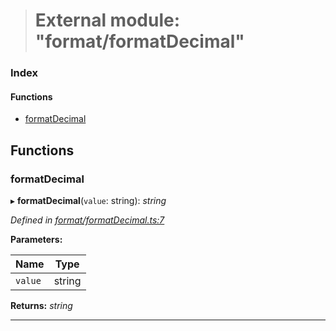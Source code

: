 > # External module: "format/formatDecimal"

### Index

#### Functions

* [formatDecimal](_format_formatdecimal_.md#formatdecimal)

## Functions

###  formatDecimal

▸ **formatDecimal**(`value`: string): *string*

*Defined in [format/formatDecimal.ts:7](https://github.com/polkadot-js/common/blob/0021731/packages/util/src/format/formatDecimal.ts#L7)*

**Parameters:**

Name | Type |
------ | ------ |
`value` | string |

**Returns:** *string*

___